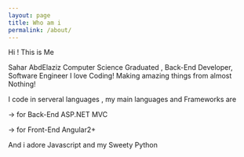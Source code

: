 ```yaml
---
layout: page
title: Who am i 
permalink: /about/
---
```



<link rel="stylesheet" type="text/css" href="/CSS/cssAll.css" />
<p>Hi ! This is Me </p>
Sahar AbdElaziz Computer Science Graduated , Back-End Developer, Software Engineer 
I love Coding! Making amazing things from almost Nothing!

I code in serveral languages , my main languages and Frameworks are 
<p>-> for Back-End ASP.NET MVC</p>
<p>-> for Front-End Angular2+</p>
<p>And i adore Javascript and my Sweety Python</p>
